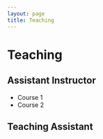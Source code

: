 ```yaml
---
layout: page
title: Teaching
---
```


# Teaching

## Assistant Instructor

* Course 1
* Course 2


## Teaching Assistant